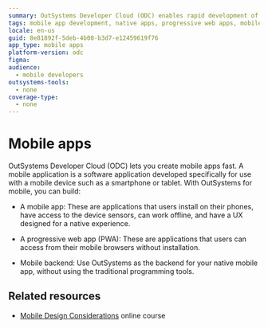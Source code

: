 ```yaml
---
summary: OutSystems Developer Cloud (ODC) enables rapid development of mobile apps, including native apps, PWAs, and mobile backends.
tags: mobile app development, native apps, progressive web apps, mobile backend
locale: en-us
guid: 8e81892f-5deb-4b08-b3d7-e12459619f76
app_type: mobile apps
platform-version: odc
figma:
audience:
  - mobile developers
outsystems-tools:
  - none
coverage-type:
  - none
---
```


# Mobile apps

OutSystems Developer Cloud (ODC) lets you create mobile apps fast. A mobile application is a software application developed specifically for use with a mobile device such as a smartphone or tablet. With OutSystems for mobile, you can build:

* A mobile app: These are applications that users install on their phones, have access to the device sensors, can work offline, and have a UX designed for a native experience.

* A progressive web app (PWA): These are applications that users can access from their mobile browsers without installation.

* Mobile backend: Use OutSystems as the backend for your native mobile app, without using the traditional programming tools.

## Related resources

* [Mobile Design Considerations](https://learn.outsystems.com/training/journeys/mobile-design-considerations-463) online course

